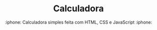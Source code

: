 <h1 align="center">Calculadora</h1>
<p align="center"> :iphone: Calculadora simples feita com HTML, CSS e JavaScript :iphone:</p>
